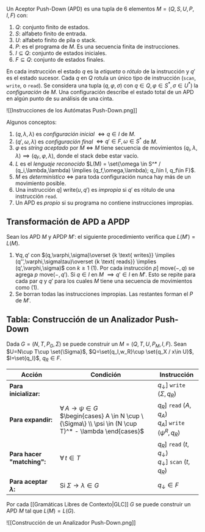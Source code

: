 Un Aceptor Push-Down (APD) es una tupla de 6 elementos $M=(Q,S,U,P,I,F)$ con:

1. $Q$: conjunto finito de estados.
2. $S$: alfabeto finito de entrada.
3. $U$: alfabeto finito de pila o stack.
4. $P$: es el programa de $M$. Es una secuencia finita de instrucciones.
5. $I\subseteq Q$: conjunto de estados iniciales.
6. $F\subseteq Q$: conjunto de estados finales.

En cada instrucción el estado $q$ es la _etiqueta_ o _rótulo_ de la instrucción y $q'$ es el estado sucesor. Cada $q$ en $Q$ rotula un único tipo de instrucción (`scan`, `write`, o `read`). Se considera una tupla $(q,\varphi,\sigma)$ con $q\in Q, \varphi \in S^*, \sigma \in U^*)$ la _configuración_ de $M$. Una configuración describe el estado total de un APD en algún punto de su análisis de una cinta.

![[Instrucciones de los Autómatas Push-Down.png]]

Algunos conceptos:

1. $(q,\lambda,\lambda)$ es _configuración inicial_ $\iff q \in I$ de $M$.
2. $(q',\omega,\lambda)$ es _configuración final_ $\iff q'\in F, \omega \in S^*$ de $M$.
3. $\varphi$ es _string aceptado_ por $M$ $\iff$ $M$ tiene secuencia de movimientos $(q_i,\lambda,\lambda)\implies(q_F,\varphi,\lambda)$, donde el stack debe estar vacío.
4. $L$ es el _lenguaje reconocido_ $L(M) = \set{\omega \in S^* / (q_i,\lambda,\lambda) \implies (q_f,\omega,\lambda); q_i\in I, q_f\in F}$.
5. $M$ es _determinístico_ $\iff$ para toda configuración nunca hay más de un movimiento posible.
6. Una instrucción $q] \text{ write} (u,q')$ es _impropia_ si $q'$ es rótulo de una instrucción `read`.
7. Un APD es _propio_ si su programa no contiene instrucciones impropias.

## Transformación de APD a APDP

Sean los APD $M$ y APDP $M'$: el siguiente procedimiento verifica que $L(M') = L(M)$.

1. $\forall q, q'$ con $(q,\varphi,\sigma)\overset {k \text{ writes}} \implies (q'',\varphi,\sigma\tau)\overset {k \text{ reads}} \implies (q',\varphi,\sigma)$ con $k \ge 1$ (1). Por cada instrucción $p] \text{ move}(-,q)$ se agrega $p \text{ move}(-,q')$. Si $q\in I$ en $M$ $\implies q'\in I$ en $M'$. Esto se repite para cada par $q$ y $q'$ para los cuales $M$ tiene una secuencia de movimientos como (1).
2. Se borran todas las instrucciones impropias. Las restantes forman el $P$ de $M'$.

## Tabla: Construcción de un Analizador Push-Down

Dada $G=(N,T,P_G,\Sigma)$ se puede construir un $M=(Q,T,U,P_M,I,F)$. Sean $U=N\cup T\cup \set{\Sigma}$, $Q=\set{q_I,w_R}\cup \set{q_X / x\in U}$, $I=\set{q_I}$, $q_R\in F$.

| Acción                      | Condición                                                                                                                       | Instrucción                                                            |
| --------------------------- | ------------------------------------------------------------------------------------------------------------------------------- | ---------------------------------------------------------------------- |
| **Para inicializar:**       |                                                                                                                                 | $q_\downarrow$] `write` $(\Sigma, q_R)$                                |
| **Para expandir:**          | $\forall\, A \rightarrow \psi \in G$<br> $\begin{cases} A \in N \cup \{\Sigma\} \\ \psi \in (N \cup T)^* - \lambda \end{cases}$ | $q_R$] `read` $(A, q_A)$<br>$q_A$] `write` $(\psi^R, q_R)$             |
| **Para hacer "matching":**  | $\forall\, t \in T$                                                                                                             | $q_R$] `read` $(t, q_\downarrow)$<br>$q_\downarrow$] `scan` $(t, q_R)$ |
| **Para aceptar $\lambda$:** | Si $\Sigma \rightarrow \lambda \in G$                                                                                           | $q_\downarrow \in F$                                                   |

Por cada [[Gramáticas Libres de Contexto|GLC]] $G$ se puede construir un APD $M$ tal que $L(M)=L(G)$.

![[Construcción de un Analizador Push-Down.png]]
